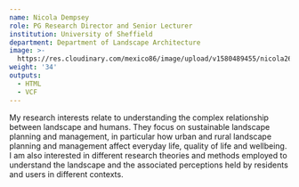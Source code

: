 ```yaml
---
name: Nicola Dempsey
role: PG Research Director and Senior Lecturer
institution: University of Sheffield
department: Department of Landscape Architecture
image: >-
  https://res.cloudinary.com/mexico86/image/upload/v1580489455/nicola260_bvta15.jpg
weight: '34'
outputs:
  - HTML
  - VCF
---
```

<!--StartFragment-->

My research interests relate to understanding the complex relationship between landscape and humans. They focus on sustainable landscape planning and management, in particular how urban and rural landscape planning and management affect everyday life, quality of life and wellbeing. I am also interested in different research theories and methods employed to understand the landscape and the associated perceptions held by residents and users in different contexts.

<!--EndFragment-->
